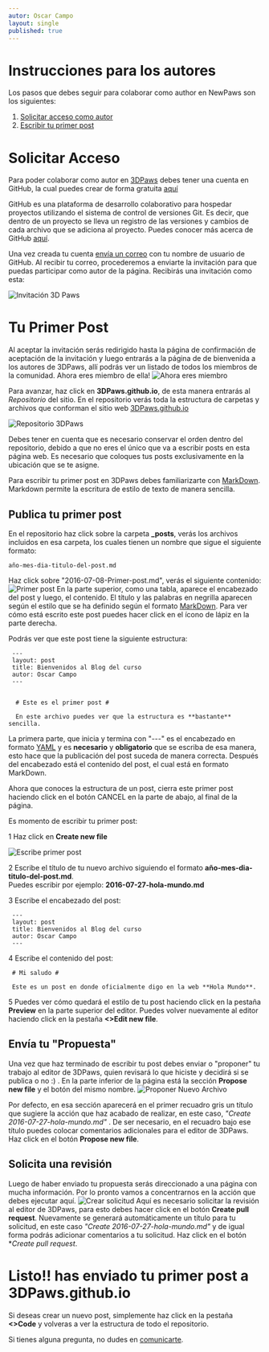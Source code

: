 ```yaml
---
autor: Oscar Campo
layout: single
published: true
---
```

# Instrucciones para los autores #
Los pasos que debes seguir para colaborar como author en NewPaws son los siguientes:

1. [Solicitar acceso como autor](#solicitar-acceso)
2. [Escribir tu primer post](#tu-primer-post)


# Solicitar Acceso #
Para poder colaborar como autor en [3DPaws](https://3dbaws.github.io) debes tener una cuenta en GitHub, la cual puedes crear de forma gratuita [aquí](https://github.com)

GitHub es una plataforma de desarrollo colaborativo para hospedar proyectos utilizando el sistema de control de versiones Git. Es decir, que dentro de un proyecto se lleva un registro de las versiones y cambios de cada archivo que se adiciona al proyecto. Puedes conocer más acerca de GitHub [aquí](http://conociendogithub.readthedocs.io/en/latest/data/introduccion/). 

Una vez creada tu cuenta [envía un correo](mailto:oicampo@uao.edu.co) con tu nombre de usuario de GitHub.  Al recibir tu correo, procederemos a enviarte la invitación para que puedas participar como autor de la página. Recibirás una invitación como esta:

![Invitación 3D Paws](https://3DPaws.github.io/images/Invitacion3DPaws.png)


# Tu Primer Post #
Al aceptar la invitación serás redirigido hasta la página de confirmación de aceptación de la invitación y luego entrarás a la página de de bienvenida a los autores de 3DPaws, allí podrás ver un listado de todos los miembros de la comunidad. Ahora eres miembro de ella!
![Ahora eres miembro](https://3DPaws.github.io/images/AhoraEresMiembro.png)

Para avanzar, haz click en **3DPaws.github.io**, de esta manera entrarás al *Repositorio* del sitio. En el repositorio verás toda la estructura de carpetas y archivos que conforman el sitio web [3DPaws.github.io](https://3DPaws.github.io)

![Repositorio 3DPaws](https://3DPaws.github.io/images/repositorio3DPaws.png)

Debes tener en cuenta que es necesario conservar el orden dentro del repositorio, debido a que no eres el único que va a escribir posts en esta página web. Es necesario que coloques tus posts exclusivamente en la ubicación que se te asigne.

Para escribir tu primer post en 3DPaws debes familiarizarte con [MarkDown](https://daringfireball.net/projects/markdown/). Markdown permite la escritura de estilo de texto de manera sencilla. 

## Publica tu primer post ##
En el repositorio haz click sobre la carpeta **_posts**, verás los archivos incluidos en esa carpeta, los cuales tienen un nombre que sigue el siguiente formato:

    año-mes-dia-titulo-del-post.md

Haz click sobre "2016-07-08-Primer-post.md", verás el siguiente contenido:
![Primer post](https://3DPaws.github.io/images/PrimerPost.png)
En la parte superior, como una tabla, aparece el encabezado del post y luego, el contenido. El título y las palabras en negrilla aparecen según el estilo que se ha definido según el formato [MarkDown](https://daringfireball.net/projects/markdown/).  Para ver cómo está escrito este post puedes hacer click en el ícono de lápiz en la parte derecha.

Podrás ver que este post tiene la siguiente estructura:


     ---
     layout: post
     title: Bienvenidos al Blog del curso
     autor: Oscar Campo
     ---
      
      
      # Este es el primer post #
      
      En este archivo puedes ver que la estructura es **bastante** sencilla.
  
La primera parte, que inicia y termina con "---" es el encabezado en formato [YAML](https://jekyllrb.com/docs/frontmatter/) y es **necesario** y **obligatorio** que se escriba de esa manera, esto hace que la publicación del post suceda de manera correcta.  Después del encabezado está el contenido del post, el cual está en formato MarkDown.

Ahora que conoces la estructura de un post, cierra este primer post haciendo click en el botón CANCEL en la parte de abajo, al final de la página.

Es momento de escribir tu primer post:

1 Haz click en **Create new file**

![Escribe primer post](https://3DPaws.github.io/images/EscribirPrimerPost.png)

2 Escribe el título de tu nuevo archivo siguiendo el formato **año-mes-dia-titulo-del-post.md**.  
  Puedes escribir por ejemplo: **2016-07-27-hola-mundo.md**

3 Escribe el encabezado del post:

     ---
     layout: post
     title: Bienvenidos al Blog del curso
     autor: Oscar Campo
     ---

4 Escribe el contenido del post:

     # Mi saludo #
      
     Este es un post en donde oficialmente digo en la web **Hola Mundo**.  

5 Puedes ver cómo quedará el estilo de tu post haciendo click en la pestaña **Preview** en la parte superior del editor.  Puedes volver nuevamente al editor haciendo click en la pestaña **<>Edit new file**. 

## Envía tu "Propuesta" ##

Una vez que haz terminado de escribir tu post debes enviar o "proponer" tu trabajo al editor de 3DPaws, quien revisará lo que hiciste y decidirá si se publica o no :) . En la parte inferior de la página está la sección **Propose new file** y el botón del mismo nombre. 
![Proponer Nuevo Archivo](http://3DPaws.github.io/images/ProponerNuevoArchivo.png)

Por defecto, en esa sección aparecerá en el primer recuadro gris un título que sugiere la acción que haz acabado de realizar, en este caso, *"Create 2016-07-27-hola-mundo.md"* . De ser necesario, en el recuadro bajo ese título puedes colocar comentarios adicionales para el editor de 3DPaws. Haz click en el botón **Propose new file**.

## Solicita una revisión ##
Luego de haber enviado tu propuesta serás direccionado a una página con mucha información. Por lo pronto vamos a concentrarnos en la acción que debes ejecutar aquí.
![Crear solicitud](https://3DPaws.github.io/images/CrearSolicitud.png)
Aquí es necesario solicitar la revisión al editor de 3DPaws, para esto debes hacer click en el botón **Create pull request**. Nuevamente se generará automáticamente un título para tu solicitud, en este caso *"Create 2016-07-27-hola-mundo.md"* y de igual forma podrás adicionar comentarios a tu solicitud. Haz click en el botón **Create pull request*.

# Listo!! has enviado tu primer post a 3DPaws.github.io #

Si deseas crear un nuevo post, simplemente haz click en la pestaña **<>Code** y volveras a ver la estructura de todo el repositorio.

Si tienes alguna pregunta, no dudes en [comunicarte](mailto:oicampo@uao.edu.co).
